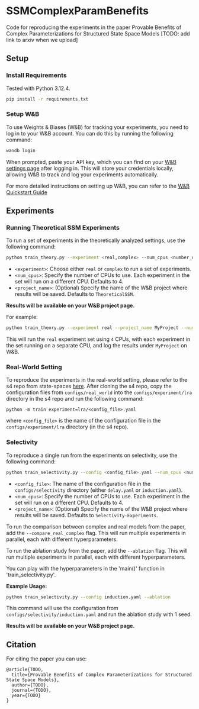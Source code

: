 # SSMComplexParamBenefits
Code for reproducing the experiments in the paper Provable Benefits of Complex Parameterizations for Structured State Space Models [TODO: add link to arxiv when we upload]

## Setup

### Install Requirements

Tested with Python 3.12.4.

```bash
pip install -r requirements.txt
```

### Setup W&B

To use Weights & Biases (W&B) for tracking your experiments, you need to log in to your W&B account. You can do this by running the following command:

```bash
wandb login
```

When prompted, paste your API key, which you can find on your [W&B settings page](https://wandb.ai/settings) after logging in. This will store your credentials locally, allowing W&B to track and log your experiments automatically.

For more detailed instructions on setting up W&B, you can refer to the [W&B Quickstart Guide](https://docs.wandb.ai/quickstart)

## Experiments
### Running Theoretical SSM Experiments

To run a set of experiments in the theoretically analyzed settings, use the following command:

```bash
python train_theory.py --experiment <real,complex> --num_cpus <number_of_cpus> --project_name <your_project_name>
```

- `<experiment>`: Choose either `real` or `complex` to run a set of experiments.
- `<num_cpus>`: Specify the number of CPUs to use. Each experiment in the set will run on a different CPU. Defaults to 4.
- `<project_name>`: (Optional) Specify the name of the W&B project where results will be saved. Defaults to `TheoreticalSSM`.

**Results will be available on your W&B project page.**

For example:

```bash
python train_theory.py --experiment real --project_name MyProject --num_cpus 4
```

This will run the `real` experiment set using `4` CPUs, with each experiment in the set running on a separate CPU, and log the results under `MyProject` on W&B.

### Real-World Setting
To reproduce the experiments in the real-world setting, 
please refer to the s4 repo from state-spaces [here](https://github.com/state-spaces/s4/).
After cloning the s4 repo, copy the configuration files from `configs/real_world` into the `configs/experiment/lra` directory in the s4 repo and run the following command:
```
python -m train experiment=lra/<config_file>.yaml
```
where `<config_file>` is the name of the configuration file in the `configs/experiment/lra` directory (in the s4 repo).

### Selectivity

To reproduce a single run from the experiments on selectivity, use the following command:

```bash
python train_selectivity.py --config <config_file>.yaml --num_cpus <number_of_cpus> --project_name <your_project_name>
```

- `<config_file>`: The name of the configuration file in the `configs/selectivity` directory (either `delay.yaml` or `induction.yaml`).
- `<num_cpus>`: Specify the number of CPUs to use. Each experiment in the set will run on a different CPU. Defaults to 4.
- `<project_name>`: (Optional) Specify the name of the W&B project where results will be saved. Defaults to `Selectivity-Experiments`.

To run the comparison between complex and real models from the paper, add the `--compare_real_complex` flag.  This will run multiple experiments in parallel, each with different hyperparameters.

To run the ablation study from the paper, add the `--ablation` flag. This will run multiple experiments in parallel, each with different hyperparameters.

You can play with the hyperparameters in the 'main()' function in 'train_selectivity.py'.

**Example Usage:**

```bash
python train_selectivity.py --config induction.yaml --ablation
```

This command will use the configuration from `configs/selectivity/induction.yaml` and run the ablation study with 1 seed.

**Results will be available on your W&B project page.**

## Citation
For citing the paper you can use:
```
@article{TODO,
  title={Provable Benefits of Complex Parameterizations for Structured State Space Models},
  author={TODO},
  journal={TODO},
  year={TODO}
}
```

